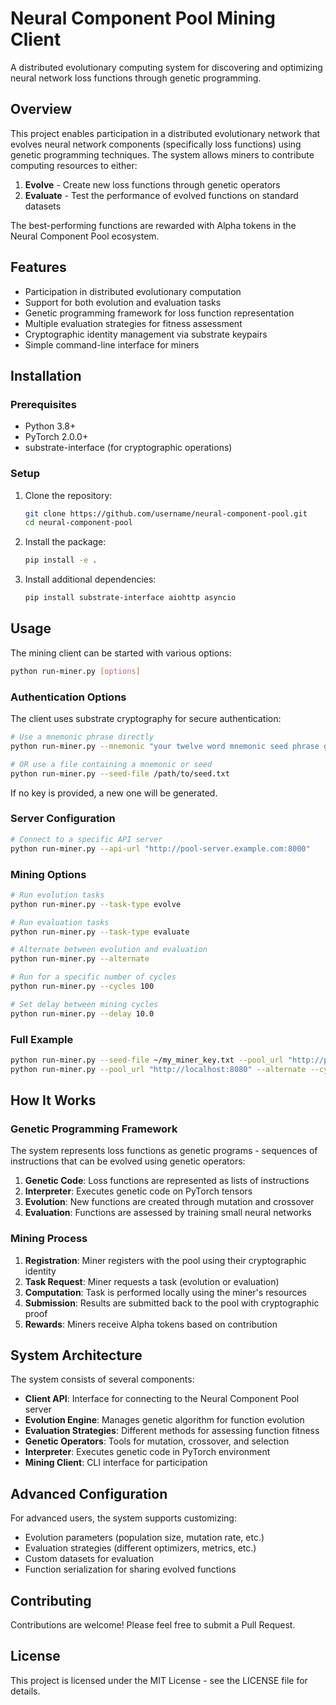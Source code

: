 # Neural Component Pool Mining Client

A distributed evolutionary computing system for discovering and optimizing neural network loss functions through genetic programming.

## Overview

This project enables participation in a distributed evolutionary network that evolves neural network components (specifically loss functions) using genetic programming techniques. The system allows miners to contribute computing resources to either:

1. **Evolve** - Create new loss functions through genetic operators
2. **Evaluate** - Test the performance of evolved functions on standard datasets

The best-performing functions are rewarded with Alpha tokens in the Neural Component Pool ecosystem.

## Features

- Participation in distributed evolutionary computation
- Support for both evolution and evaluation tasks
- Genetic programming framework for loss function representation
- Multiple evaluation strategies for fitness assessment
- Cryptographic identity management via substrate keypairs
- Simple command-line interface for miners

## Installation

### Prerequisites

- Python 3.8+
- PyTorch 2.0.0+
- substrate-interface (for cryptographic operations)

### Setup

1. Clone the repository:
   ```bash
   git clone https://github.com/username/neural-component-pool.git
   cd neural-component-pool
   ```

2. Install the package:
   ```bash
   pip install -e .
   ```

3. Install additional dependencies:
   ```bash
   pip install substrate-interface aiohttp asyncio
   ```

## Usage

The mining client can be started with various options:

```bash
python run-miner.py [options]
```

### Authentication Options

The client uses substrate cryptography for secure authentication:

```bash
# Use a mnemonic phrase directly
python run-miner.py --mnemonic "your twelve word mnemonic seed phrase goes here example test"

# OR use a file containing a mnemonic or seed
python run-miner.py --seed-file /path/to/seed.txt
```

If no key is provided, a new one will be generated.

### Server Configuration

```bash
# Connect to a specific API server
python run-miner.py --api-url "http://pool-server.example.com:8000"
```

### Mining Options

```bash
# Run evolution tasks
python run-miner.py --task-type evolve

# Run evaluation tasks
python run-miner.py --task-type evaluate

# Alternate between evolution and evaluation
python run-miner.py --alternate

# Run for a specific number of cycles
python run-miner.py --cycles 100

# Set delay between mining cycles
python run-miner.py --delay 10.0
```

### Full Example

```bash
python run-miner.py --seed-file ~/my_miner_key.txt --pool_url "http://pool.example.com:8000" --alternate --cycles 0 --delay 5.0
python run-miner.py --pool_url "http://localhost:8080" --alternate --cycles 0 --delay 10.0
```

## How It Works

### Genetic Programming Framework

The system represents loss functions as genetic programs - sequences of instructions that can be evolved using genetic operators:

1. **Genetic Code**: Loss functions are represented as lists of instructions
2. **Interpreter**: Executes genetic code on PyTorch tensors
3. **Evolution**: New functions are created through mutation and crossover
4. **Evaluation**: Functions are assessed by training small neural networks

### Mining Process

1. **Registration**: Miner registers with the pool using their cryptographic identity
2. **Task Request**: Miner requests a task (evolution or evaluation)
3. **Computation**: Task is performed locally using the miner's resources
4. **Submission**: Results are submitted back to the pool with cryptographic proof
5. **Rewards**: Miners receive Alpha tokens based on contribution

## System Architecture

The system consists of several components:

- **Client API**: Interface for connecting to the Neural Component Pool server
- **Evolution Engine**: Manages genetic algorithm for function evolution
- **Evaluation Strategies**: Different methods for assessing function fitness
- **Genetic Operators**: Tools for mutation, crossover, and selection
- **Interpreter**: Executes genetic code in PyTorch environment
- **Mining Client**: CLI interface for participation

## Advanced Configuration

For advanced users, the system supports customizing:

- Evolution parameters (population size, mutation rate, etc.)
- Evaluation strategies (different optimizers, metrics, etc.)
- Custom datasets for evaluation
- Function serialization for sharing evolved functions

## Contributing

Contributions are welcome! Please feel free to submit a Pull Request.

## License

This project is licensed under the MIT License - see the LICENSE file for details.